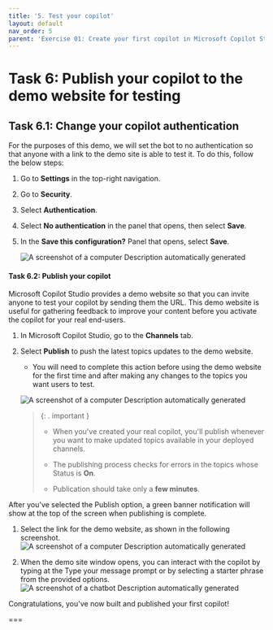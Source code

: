 ```yaml
---
title: '5. Test your copilot'
layout: default
nav_order: 5
parent: 'Exercise 01: Create your first copilot in Microsoft Copilot Studio'
---
```


# Task 6: Publish your copilot to the demo website for testing

## Task 6.1: Change your copilot authentication

For the purposes of this demo, we will set the bot to no authentication so that anyone with a link to the demo site is able to test it. To do this, follow the below steps:

1.	Go to **Settings** in the top-right navigation.

2.	Go to **Security**.

3.	Select **Authentication**.

4.	Select **No authentication** in the panel that opens, then select **Save**.

5.	In the **Save this configuration?** Panel that opens, select **Save**.

    ![A screenshot of a computer Description automatically generated](instructions271830\Media01\08dce393bd30b1b81044900b54d1ca3e.png)

#### Task 6.2: Publish your copilot

Microsoft Copilot Studio provides a demo website so that you can invite anyone to test your copilot by sending them the URL. This demo website is useful for gathering feedback to improve your content before you activate the copilot for your real end-users.

1.	In Microsoft Copilot Studio, go to the **Channels** tab.

2.	Select **Publish** to push the latest topics updates to the demo website.

	- You will need to complete this action before using the demo website for the first time and after making any changes to the topics you want users to test.

 	![A screenshot of a computer Description automatically generated](instructions271830\Media01\9f2a6cde637472a69ac802f8ba374a00.png)

    >{: . important }
	> - When you've created your real copilot, you'll publish whenever you want to make updated topics available in your deployed channels.
	>
	> - The publishing process checks for errors in the topics whose Status is **On**. 
	>
	> - Publication should take only a **few minutes**.
	>


After you've selected the Publish option, a green banner notification will show at the top of the screen when publishing is complete.

1.	Select the link for the demo website, as shown in the following screenshot.
 	![A screenshot of a computer Description automatically generated](instructions271830\Media01\66d8051bea2e9062ea190607032d84ac.png)

2.	When the demo site window opens, you can interact with the copilot by typing at the Type your message prompt or by selecting a starter phrase from the provided options.
 	![A screenshot of a chatbot Description automatically generated](instructions271830\Media01\c90a5337e4b49db9e25ddbfadcbc3518.png)

Congratulations, you've now built and published your first copilot!

===


